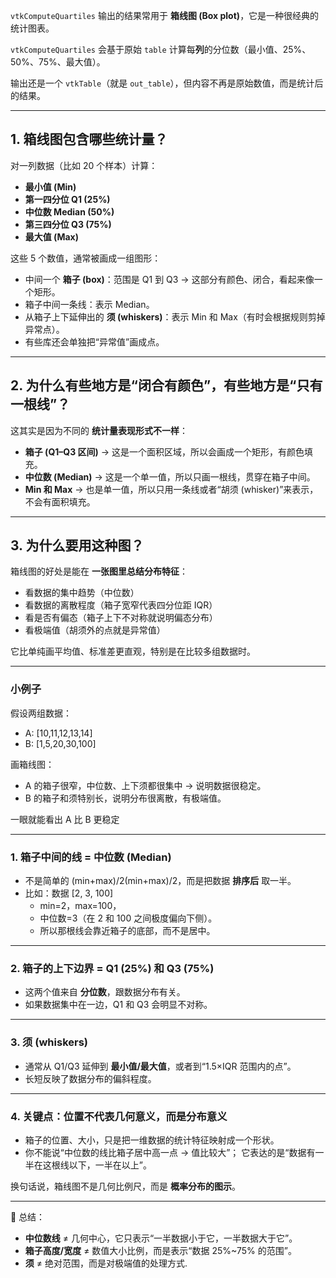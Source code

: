 `vtkComputeQuartiles` 输出的结果常用于 **箱线图 (Box plot)**，它是一种很经典的统计图表。

`vtkComputeQuartiles` 会基于原始 `table` 计算每**列**的分位数（最小值、25%、50%、75%、最大值）。

输出还是一个 `vtkTable`（就是 `out_table`），但内容不再是原始数值，而是统计后的结果。

------

## 1. 箱线图包含哪些统计量？

对一列数据（比如 20 个样本）计算：

- **最小值 (Min)**
- **第一四分位 Q1 (25%)**
- **中位数 Median (50%)**
- **第三四分位 Q3 (75%)**
- **最大值 (Max)**

这些 5 个数值，通常被画成一组图形：

- 中间一个 **箱子 (box)**：范围是 Q1 到 Q3
   → 这部分有颜色、闭合，看起来像一个矩形。
- 箱子中间一条线：表示 Median。
- 从箱子上下延伸出的 **须 (whiskers)**：表示 Min 和 Max（有时会根据规则剪掉异常点）。
- 有些库还会单独把“异常值”画成点。

------

## 2. 为什么有些地方是“闭合有颜色”，有些地方是“只有一根线”？

这其实是因为不同的 **统计量表现形式不一样**：

- **箱子 (Q1–Q3 区间)**
   → 这是一个面积区域，所以会画成一个矩形，有颜色填充。
- **中位数 (Median)**
   → 这是一个单一值，所以只画一根线，贯穿在箱子中间。
- **Min 和 Max**
   → 也是单一值，所以只用一条线或者“胡须 (whisker)”来表示，不会有面积填充。

------

## 3. 为什么要用这种图？

箱线图的好处是能在 **一张图里总结分布特征**：

- 看数据的集中趋势（中位数）
- 看数据的离散程度（箱子宽窄代表四分位距 IQR）
- 看是否有偏态（箱子上下不对称就说明偏态分布）
- 看极端值（胡须外的点就是异常值）

它比单纯画平均值、标准差更直观，特别是在比较多组数据时。

------

### 小例子

假设两组数据：

- A: [10,11,12,13,14]
- B: [1,5,20,30,100]

画箱线图：

- A 的箱子很窄，中位数、上下须都很集中 → 说明数据很稳定。
- B 的箱子和须特别长，说明分布很离散，有极端值。

一眼就能看出 A 比 B 更稳定



------

### 1. 箱子中间的线 = **中位数 (Median)**

- 不是简单的 (min+max)/2(min+max)/2，而是把数据 **排序后** 取一半。
- 比如：数据 [2, 3, 100]
  - min=2，max=100，
  - 中位数=3（在 2 和 100 之间极度偏向下侧）。
  - 所以那根线会靠近箱子的底部，而不是居中。

------

### 2. 箱子的上下边界 = **Q1 (25%)** 和 **Q3 (75%)**

- 这两个值来自 **分位数**，跟数据分布有关。
- 如果数据集中在一边，Q1 和 Q3 会明显不对称。

------

### 3. 须 (whiskers)

- 通常从 Q1/Q3 延伸到 **最小值/最大值**，或者到“1.5×IQR 范围内的点”。
- 长短反映了数据分布的偏斜程度。

------

### 4. 关键点：**位置不代表几何意义，而是分布意义**

- 箱子的位置、大小，只是把一维数据的统计特征映射成一个形状。
- 你不能说“中位数的线比箱子居中高一点 → 值比较大”；
   它表达的是“数据有一半在这根线以下，一半在以上”。

换句话说，箱线图不是几何比例尺，而是 **概率分布的图示**。

------

🔑 总结：

- **中位数线** ≠ 几何中心，它只表示“一半数据小于它，一半数据大于它”。
- **箱子高度/宽度** ≠ 数值大小比例，而是表示“数据 25%~75% 的范围”。
- **须** ≠ 绝对范围，而是对极端值的处理方式.
